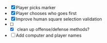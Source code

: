 * [X] Player picks marker
* [X] Player chooses who goes first
* [X] Improve human square selection validation 
* [ ] * [X] clean up offense/defense methods? 
* [ ] Add computer and player names
